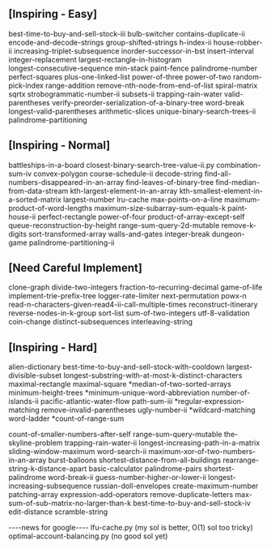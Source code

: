## [Inspiring - Easy]
best-time-to-buy-and-sell-stock-iii
bulb-switcher
contains-duplicate-ii
encode-and-decode-strings
group-shifted-strings
h-index-ii
house-robber-ii
increasing-triplet-subsequence
inorder-successor-in-bst
insert-interval
integer-replacement
largest-rectangle-in-histogram  
longest-consecutive-sequence
min-stack
paint-fence
palindrome-number
perfect-squares
plus-one-linked-list
power-of-three
power-of-two
random-pick-index
range-addition
remove-nth-node-from-end-of-list
spiral-matrix
sqrtx
strobogrammatic-number-ii
subsets-ii
trapping-rain-water
valid-parentheses
verify-preorder-serialization-of-a-binary-tree
word-break
longest-valid-parentheses
arithmetic-slices
unique-binary-search-trees-ii
palindrome-partitioning


## [Inspiring - Normal]
battleships-in-a-board
closest-binary-search-tree-value-ii.py
combination-sum-iv
convex-polygon
course-schedule-ii
decode-string
find-all-numbers-disappeared-in-an-array
find-leaves-of-binary-tree
find-median-from-data-stream
kth-largest-element-in-an-array
kth-smallest-element-in-a-sorted-matrix
largest-number
lru-cache
max-points-on-a-line
maximum-product-of-word-lengths
maximum-size-subarray-sum-equals-k
paint-house-ii
perfect-rectangle
power-of-four
product-of-array-except-self
queue-reconstruction-by-height
range-sum-query-2d-mutable
remove-k-digits
sort-transformed-array
walls-and-gates
integer-break
dungeon-game
palindrome-partitioning-ii



## [Need Careful Implement]
clone-graph
divide-two-integers
fraction-to-recurring-decimal
game-of-life
implement-trie-prefix-tree
logger-rate-limiter
next-permutation
powx-n
read-n-characters-given-read4-ii-call-multiple-times
reconstruct-itinerary
reverse-nodes-in-k-group
sort-list
sum-of-two-integers
utf-8-validation
coin-change
distinct-subsequences
interleaving-string



## [Inspiring - Hard]
alien-dictionary
best-time-to-buy-and-sell-stock-with-cooldown
largest-divisible-subset
longest-substring-with-at-most-k-distinct-characters
maximal-rectangle
maximal-square
*median-of-two-sorted-arrays
minimum-height-trees
*minimum-unique-word-abbreviation
number-of-islands-ii
pacific-atlantic-water-flow
path-sum-iii
*regular-expression-matching
remove-invalid-parentheses
ugly-number-ii
*wildcard-matching
word-ladder
*count-of-range-sum



count-of-smaller-numbers-after-self
range-sum-query-mutable
the-skyline-problem
trapping-rain-water-ii
longest-increasing-path-in-a-matrix
sliding-window-maximum
word-search-ii
maximum-xor-of-two-numbers-in-an-array
burst-balloons
shortest-distance-from-all-buildings
rearrange-string-k-distance-apart
basic-calculator
palindrome-pairs
shortest-palindrome
word-break-ii
guess-number-higher-or-lower-ii
longest-increasing-subsequence
russian-doll-envelopes
create-maximum-number
patching-array
expression-add-operators
remove-duplicate-letters
max-sum-of-sub-matrix-no-larger-than-k
best-time-to-buy-and-sell-stock-iv
edit-distance
scramble-string


----news for google----
lfu-cache.py  (my sol is better, O(1) sol too tricky)
optimal-account-balancing.py  (no good sol yet)

